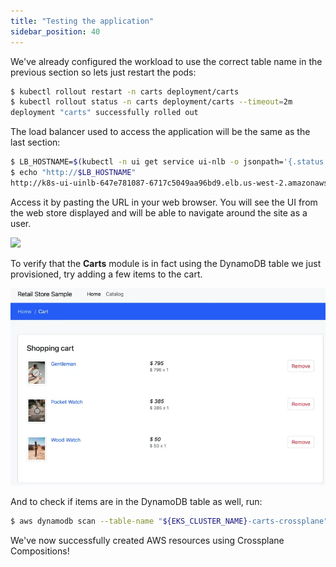 ```yaml
---
title: "Testing the application"
sidebar_position: 40
---
```


We've already configured the workload to use the correct table name in the previous section so lets just restart the pods:

```bash
$ kubectl rollout restart -n carts deployment/carts
$ kubectl rollout status -n carts deployment/carts --timeout=2m
deployment "carts" successfully rolled out
```

The load balancer used to access the application will be the same as the last section:

```bash
$ LB_HOSTNAME=$(kubectl -n ui get service ui-nlb -o jsonpath='{.status.loadBalancer.ingress[*].hostname}{"\n"}')
$ echo "http://$LB_HOSTNAME"
http://k8s-ui-uinlb-647e781087-6717c5049aa96bd9.elb.us-west-2.amazonaws.com
```

Access it by pasting the URL in your web browser. You will see the UI from the web store displayed and will be able to navigate around the site as a user.

<Browser url="http://k8s-ui-uinlb-a9797f0f61.elb.us-west-2.amazonaws.com">
<img src={require('@site/static/img/sample-app-screens/home.webp').default}/>
</Browser>

To verify that the **Carts** module is in fact using the DynamoDB table we just provisioned, try adding a few items to the cart.

![Cart screenshot](../assets/cart-items-present.webp)

And to check if items are in the DynamoDB table as well, run:

```bash
$ aws dynamodb scan --table-name "${EKS_CLUSTER_NAME}-carts-crossplane"
```

We've now successfully created AWS resources using Crossplane Compositions!
